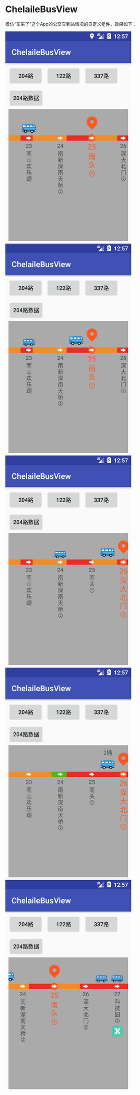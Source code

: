 # ChelaileBusView
模仿“车来了”这个App的公交车到站情况的自定义组件，效果如下：

<img src="././Screenshots/1.png" width="400px" />
<img src="././Screenshots/2.png" width="400px" />
<img src="././Screenshots/3.png" width="400px" />
<img src="././Screenshots/4.png" width="400px" />
<img src="././Screenshots/5.png" width="400px" />
